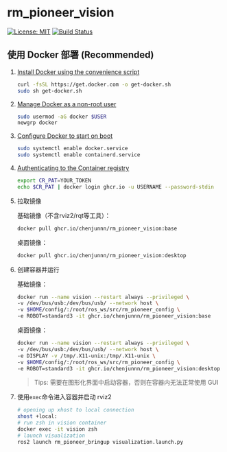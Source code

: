 # rm_pioneer_vision

[![License: MIT](https://img.shields.io/badge/License-MIT-blue.svg)](https://opensource.org/licenses/MIT)
[![Build Status](https://github.com/chenjunnn/rm_pioneer_vision/actions/workflows/ci.yml/badge.svg)](https://github.com/chenjunnn/rm_pioneer_vision/actions/workflows/ci.yml)

## 使用 Docker 部署 (Recommended)

1. [Install Docker using the convenience script](https://docs.docker.com/engine/install/ubuntu/#install-using-the-convenience-script)

    ```bash
    curl -fsSL https://get.docker.com -o get-docker.sh
    sudo sh get-docker.sh
    ```

2. [Manage Docker as a non-root user](https://docs.docker.com/engine/install/linux-postinstall/#manage-docker-as-a-non-root-user)

    ```bash
    sudo usermod -aG docker $USER
    newgrp docker 
    ```

3. [Configure Docker to start on boot](https://docs.docker.com/engine/install/linux-postinstall/#configure-docker-to-start-on-boot)

    ```bash
    sudo systemctl enable docker.service
    sudo systemctl enable containerd.service
    ```

5. [Authenticating to the Container registry](https://docs.github.com/en/packages/working-with-a-github-packages-registry/working-with-the-container-registry#authenticating-to-the-container-registry)

    ```bash
    export CR_PAT=YOUR_TOKEN
    echo $CR_PAT | docker login ghcr.io -u USERNAME --password-stdin
    ```

3. 拉取镜像
    
    基础镜像（不含rviz2/rqt等工具）：
    ```bash
    docker pull ghcr.io/chenjunnn/rm_pioneer_vision:base
    ```

    桌面镜像：
    ```bash
    docker pull ghcr.io/chenjunnn/rm_pioneer_vision:desktop
    ```

4. 创建容器并运行
    
    基础镜像：
    ```bash
    docker run --name vision --restart always --privileged \
    -v /dev/bus/usb:/dev/bus/usb/ --network host \
    -v $HOME/config/:/root/ros_ws/src/rm_pioneer_config \
    -e ROBOT=standard3 -it ghcr.io/chenjunnn/rm_pioneer_vision:base
    ```
    
    桌面镜像：
    ```bash
    docker run --name vision --restart always --privileged \
    -v /dev/bus/usb:/dev/bus/usb/ --network host \
    -e DISPLAY -v /tmp/.X11-unix:/tmp/.X11-unix \
    -v $HOME/config/:/root/ros_ws/src/rm_pioneer_config \
    -e ROBOT=standard3 -it ghcr.io/chenjunnn/rm_pioneer_vision:desktop
    ```
    > Tips: 需要在图形化界面中启动容器，否则在容器内无法正常使用 GUI

5. 使用`exec`命令进入容器并启动 rviz2

    ```bash
    # opening up xhost to local connection
    xhost +local:
    # run zsh in vision container
    docker exec -it vision zsh
    # launch visualization
    ros2 launch rm_pioneer_bringup visualization.launch.py
    ```
    
